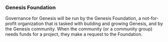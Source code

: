 <h3>Genesis Foundation</h3>
<p>Governance for Genesis will be run by the Genesis Foundation, a not-for-profit organization that is tasked with building and growing Genesis, and by the Genesis community. When the community (or a community group) needs funds for a project, they make a request to the Foundation.</p>
